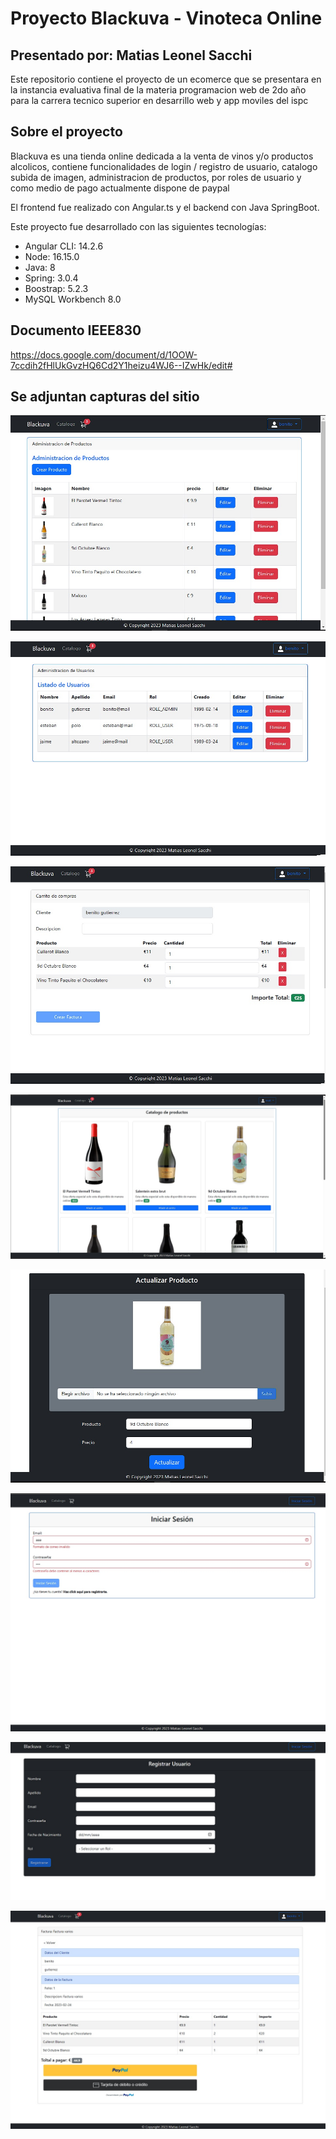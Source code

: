 # Proyecto Blackuva - Vinoteca Online

## Presentado por: Matias Leonel Sacchi

Este repositorio contiene el proyecto de un ecomerce que se presentara en la instancia evaluativa final de la materia programacion web de 2do año para la carrera tecnico superior en desarrillo web y app moviles del ispc

## Sobre el proyecto

Blackuva es una tienda online dedicada a la venta de vinos y/o productos alcolicos, contiene funcionalidades de login / registro de usuario, catalogo subida de imagen, administracion de productos, por roles de usuario y como medio de pago actualmente dispone de paypal

El frontend fue realizado con Angular.ts y el backend con Java SpringBoot.

Este proyecto fue desarrollado con las siguientes tecnologías:
- Angular CLI: 14.2.6
- Node: 16.15.0
- Java: 8
- Spring: 3.0.4
- Boostrap: 5.2.3
- MySQL Workbench 8.0

## Documento IEEE830

https://docs.google.com/document/d/1OOW-7ccdih2fHlUkGvzHQ6Cd2Y1heizu4WJ6--IZwHk/edit#


## Se adjuntan capturas del sitio

![image](https://github.com/Kraisenberg/ispc-final/blob/main/capturas/Captura%20adm%20productos.jpg)

![image](https://github.com/Kraisenberg/ispc-final/blob/main/capturas/Captura%20adm%20usuarios.jpg)

![image](https://github.com/Kraisenberg/ispc-final/blob/main/capturas/Captura%20carritoo.jpg)

![image](https://github.com/Kraisenberg/ispc-final/blob/main/capturas/Captura%20catalogo2.jpg)

![image](https://github.com/Kraisenberg/ispc-final/blob/main/capturas/actualizar%20producto.jpg)

![image](https://github.com/Kraisenberg/ispc-final/blob/main/capturas/login.jpg)

![image](https://github.com/Kraisenberg/ispc-final/blob/main/capturas/register.jpg)

![image](https://github.com/Kraisenberg/ispc-final/blob/main/capturas/pagar%20factura.jpg)
